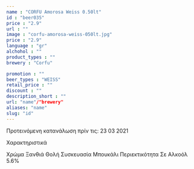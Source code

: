 ```yaml
---
name : "CORFU Amorosa Weiss 0.50lt"
id : "beer035"
price : "2.9"
url : ""
image : "corfu-amorosa-weiss-050lt.jpg"
price : "2.9"
language : "gr"
alchohol : ""
product_types : ""
brewery : "Corfu"

promotion : ""
beer_types : "WEISS"
retail_price : ""
discount : ""
description_short : ""
url: "name"/"brewery"
aliases: "name"
slug: "id"
---
```


Προτεινόμενη κατανάλωση πρίν τις: 23 03 2021

Χαρακτηριστικά

Χρώμα
Ξανθιά Θολή
Συσκευασία
Μπουκάλι
Περιεκτικότητα Σε Αλκοόλ
5.6%